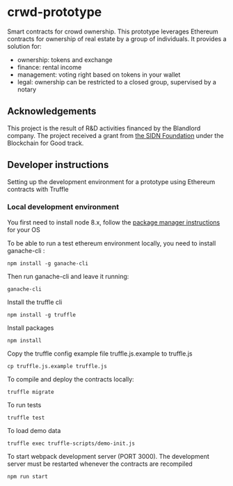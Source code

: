 # crwd-prototype
Smart contracts for crowd ownership. This prototype leverages Ethereum contracts for ownership of real estate by a group of individuals. It provides a solution for:

* ownership: tokens and exchange
* finance: rental income
* management: voting right based on tokens in your wallet
* legal: ownership can be restricted to a closed group, supervised by a notary

## Acknowledgements
This project is the result of R&D activities financed by the Blandlord company.
The project received a grant from [the SIDN Foundation](https://www.sidnfonds.nl/projecten/be-a-social-landlord) under the Blockchain for Good track.

## Developer instructions
Setting up the development environment for a prototype using Ethereum contracts with Truffle

### Local development environment
You first need to install node 8.x, follow the [package manager instructions](https://nodejs.org/en/download/package-manager/) for your OS

To be able to run a test ethereum environment locally, you need to install ganache-cli :
````
npm install -g ganache-cli
````

Then run ganache-cli and leave it running:
````
ganache-cli
````

Install the truffle cli 
````
npm install -g truffle
````

Install packages
````
npm install
````


Copy the truffle config example file truffle.js.example to truffle.js
````
cp truffle.js.example truffle.js
````

To compile and deploy the contracts locally:
````
truffle migrate
````

To run tests
````
truffle test
````

To load demo data
````
truffle exec truffle-scripts/demo-init.js
````

To start webpack development server (PORT 3000). The development server must be restarted whenever the contracts are recompiled
````
npm run start
````
